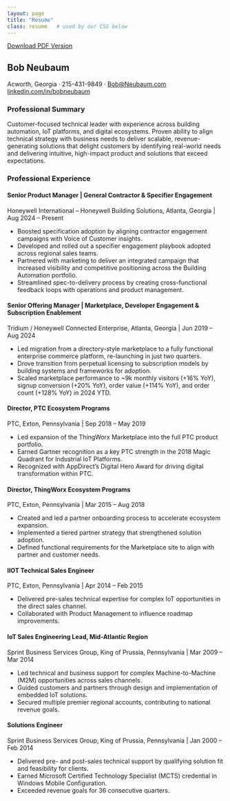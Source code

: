 ```yaml
---
layout: page
title: "Resume"
class: resume   # used by our CSS below
---
```

<div class="download">
  <a href="/Bob%20Neubaum%20925r.2.pdf" download>Download PDF Version</a>
</div>

## Bob Neubaum

<div class="contact">
  Acworth, Georgia · 215-431-9849 · <a href="mailto:Bob@Neubaum.com">Bob@Neubaum.com</a><br>
  <a href="https://linkedin.com/in/bobneubaum">linkedin.com/in/bobneubaum</a>
</div>

### Professional Summary
Customer-focused technical leader with experience across building automation, IoT platforms, and digital ecosystems. Proven ability to align technical strategy with business needs to deliver scalable, revenue-generating solutions that delight customers by identifying real-world needs and delivering intuitive, high-impact product and solutions that exceed expectations.

### Professional Experience

#### <span class="role">Senior Product Manager | General Contractor & Specifier Engagement</span>  
<span class="company">Honeywell International – Honeywell Building Solutions, Atlanta, Georgia | Aug 2024 – Present</span>
- Boosted specification adoption by aligning contractor engagement campaigns with Voice of Customer insights.
- Developed and rolled out a specifier engagement playbook adopted across regional sales teams.
- Partnered with marketing to deliver an integrated campaign that increased visibility and competitive positioning across the Building Automation portfolio.
- Streamlined spec-to-delivery process by creating cross-functional feedback loops with operations and product management.

#### <span class="role">Senior Offering Manager | Marketplace, Developer Engagement & Subscription Enablement</span>  
<span class="company">Tridium / Honeywell Connected Enterprise, Atlanta, Georgia | Jun 2019 – Aug 2024</span>
- Led migration from a directory-style marketplace to a fully functional enterprise commerce platform, re-launching in just two quarters.
- Drove transition from perpetual licensing to subscription models by building systems and frameworks for adoption.
- Scaled marketplace performance to ~9k monthly visitors (+16% YoY), signup conversion (+20% YoY), order value (+114% YoY), and order count (+128% YoY) in 2024 YTD.

#### <span class="role">Director, PTC Ecosystem Programs</span>  
<span class="company">PTC, Exton, Pennsylvania | Sep 2018 – May 2019</span>
- Led expansion of the ThingWorx Marketplace into the full PTC product portfolio.
- Earned Gartner recognition as a key PTC strength in the 2018 Magic Quadrant for Industrial IoT Platforms.
- Recognized with AppDirect’s Digital Hero Award for driving digital transformation within PTC.

#### <span class="role">Director, ThingWorx Ecosystem Programs</span>  
<span class="company">PTC, Exton, Pennsylvania | Mar 2015 – Aug 2018</span>
- Created and led a partner onboarding process to accelerate ecosystem expansion.
- Implemented a tiered partner strategy that strengthened solution adoption.
- Defined functional requirements for the Marketplace site to align with partner and customer needs.

#### <span class="role">IIOT Technical Sales Engineer</span>  
<span class="company">PTC, Exton, Pennsylvania | Apr 2014 – Feb 2015</span>
- Delivered pre-sales technical expertise for complex IoT opportunities in the direct sales channel.
- Collaborated with Product Management to influence roadmap improvements.

#### <span class="role">IoT Sales Engineering Lead, Mid-Atlantic Region</span>  
<span class="company">Sprint Business Services Group, King of Prussia, Pennsylvania | Mar 2009 – Mar 2014</span>
- Led technical and business support for complex Machine-to-Machine (M2M) opportunities across sales channels.
- Guided customers and partners through design and implementation of embedded IoT solutions.
- Secured multiple premier regional accounts, contributing to national revenue goals.

#### <span class="role">Solutions Engineer</span>  
<span class="company">Sprint Business Services Group, King of Prussia, Pennsylvania | Jan 2000 – Feb 2014</span>
- Delivered pre- and post-sales technical support by qualifying solution fit and feasibility for clients.
- Earned Microsoft Certified Technology Specialist (MCTS) credential in Windows Mobile Configuration.
- Exceeded revenue goals for 36 consecutive quarters.